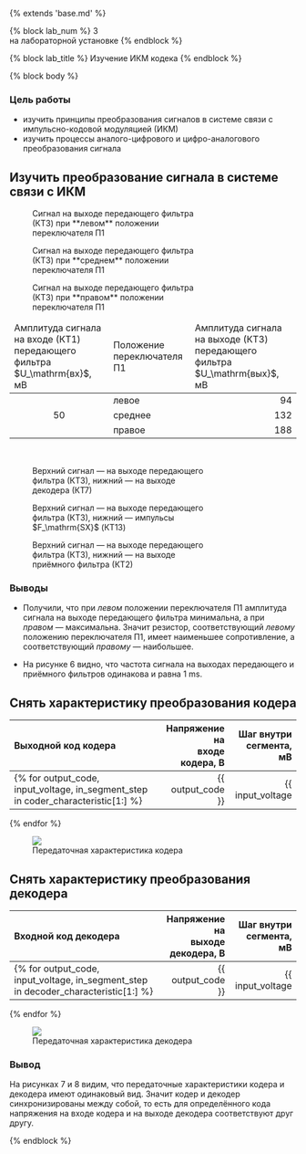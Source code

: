 {% extends 'base.md' %}

{% block lab_num %}
  3<br>
  на лабораторной установке
{% endblock %}

{% block lab_title %}
  Изучение ИКМ кодека
{% endblock %}

{% block body %}

### Цель работы

- изучить принципы преобразования сигналов в системе связи с импульсно-кодовой модуляцией (ИКМ)
- изучить процессы аналого-цифрового и цифро-аналогового преобразования сигнала

## Изучить преобразование сигнала в системе связи с ИКМ

<figure style="width: 62%;">
  <img src="../images/signal_on_transmission_filter_input_S1_left.jpg" alt="">
  <figcaption>
    Сигнал на выходе передающего фильтра (КТ3) при **левом** положении переключателя П1
  </figcaption>
</figure>

<figure style="width: 62%;">
  <img src="../images/signal_on_transmission_filter_input_S1_center.jpg" alt="">
  <figcaption>
    Сигнал на выходе передающего фильтра (КТ3) при **среднем** положении переключателя П1
  </figcaption>
</figure>

<figure style="width: 62%;">
  <img src="../images/signal_on_transmission_filter_input_S1_right.jpg" alt="">
  <figcaption>
    Сигнал на выходе передающего фильтра (КТ3) при **правом** положении переключателя П1
  </figcaption>
</figure>

<table style="margin-bottom: 3em;">
  <thead>
  <tr>
    <td>Амплитуда сигнала на входе (КТ1) передающего фильтра $U_\mathrm{вх}$, мВ</td>
    <td>Положение переключателя П1</td>
    <td>Амплитуда сигнала на выходе (КТ3) передающего фильтра $U_\mathrm{вых}$, мВ</td>
  </tr>
  </thead>
  <tbody>
  <tr>
    <td rowspan="3" align="center">50</td>
    <td>левое</td>
    <td align="right">94</td>
  </tr>
  <tr>
    <td>среднее</td>
    <td align="right">132</td>
  </tr>
  <tr>
    <td>правое</td>
    <td align="right">188</td>
  </tr>
  </tbody>
</table>

<figure style="width: 62%;">
  <img src="../images/signals_on_transmission_filter_output_and_on_decoder_output.jpg" alt="">
  <figcaption>
    Верхний сигнал — на выходе передающего фильтра (КТ3), нижний — на выходе декодера (КТ7)
  </figcaption>
</figure>

<figure style="width: 62%;">
  <img src="../images/signal_on_transmission_filter_output_and_fsx_pulses.jpg" alt="">
  <figcaption>
    Верхний сигнал — на выходе передающего фильтра (КТ3), нижний — импульсы $F_\mathrm{SX}$ (КТ13)
  </figcaption>
</figure>

<figure style="width: 62%;">
  <img src="../images/signals_on_transmission_filter_output_and_on_receiving_filter_output.jpg" alt="">
  <figcaption>
    Верхний сигнал — на выходе передающего фильтра (КТ3), нижний — на выходе приёмного фильтра (КТ2)
  </figcaption>
</figure>

### Выводы

- Получили, что при *левом* положении переключателя П1 амплитуда сигнала на выходе передающего фильтра минимальна, а при *правом* — максимальна.
Значит резистор, соответствующий *левому* положению переключателя П1, имеет наименьшее сопротивление, а соответствующий *правому* — наибольшее.

- На рисунке 6 видно, что частота сигнала на выходах передающего и приёмного фильтров одинакова и равна $1\ \mathrm{ms}$.

<div class="nobreak">

## Снять характеристику преобразования кодера

| Выходной код кодера | Напряжение на<br>входе кодера, В | Шаг внутри<br>сегмента, мВ |
| :-- | --: | --: |
{% for output_code, input_voltage, in_segment_step in coder_characteristic[1:] %}| {{ output_code }} | {{ input_voltage  | fixed_precision(2) }} | {{ in_segment_step | fixed_precision(3) }} |
{% endfor %}

</div>

<figure style="width: 85%;">
  <img src="../images/coder_characteristic.svg">
  <figcaption>
    Передаточная характеристика кодера
  </figcaption>
</figure>

<div class="nobreak">

## Снять характеристику преобразования декодера

| Входной код декодера | Напряжение на<br>выходе декодера, В | Шаг внутри<br>сегмента, мВ |
| :-- | --: | --: |
{% for output_code, input_voltage, in_segment_step in decoder_characteristic[1:] %}| {{ output_code }} | {{ input_voltage | fixed_precision(3) }} | {{ in_segment_step | fixed_precision(3) }} |
{% endfor %}

<figure style="width: 85%;">
  <img src="../images/decoder_characteristic.svg">
  <figcaption>
    Передаточная характеристика декодера
  </figcaption>
</figure>

</div>

### Вывод

На рисунках 7 и 8 видим, что передаточные характеристики кодера и декодера имеют одинаковый вид.
Значит кодер и декодер синхронизированы между собой, то есть для определённого кода напряжения на входе кодера и на выходе декодера соответствуют друг другу.

{% endblock %}